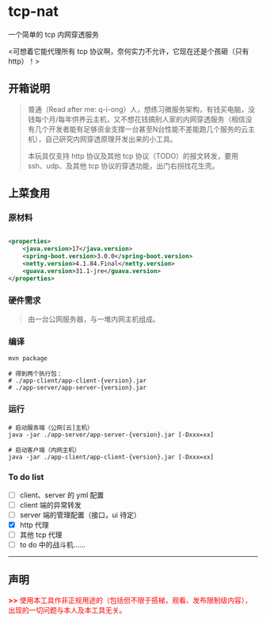 # tcp-nat

一个简单的 tcp 内网穿透服务

&lt;可想着它能代理所有 tcp 协议啊，奈何实力不允许，它现在还是个孩砸（只有 http）！&gt;

## 开箱说明

> 普通（Read after me:
> q-i-ong）人，想练习微服务架构，有钱买电脑，没钱每个月/每年供养云主机，又不想花钱搞别人家的内网穿透服务（相信没有几个开发者能有足够资金支撑一台甚至N台性能不差能跑几个服务的云主机），自己研究内网穿透原理开发出来的小工具。
>
> 本玩具仅支持 http 协议及其他 tcp 协议（TODO）的报文转发，要用 ssh、udp、及其他 tcp 协议的穿透功能，出门右拐找花生壳。

## 上菜食用

### 原材料

```xml

<properties>
    <java.version>17</java.version>
    <spring-boot.version>3.0.0</spring-boot.version>
    <netty.version>4.1.84.Final</netty.version>
    <guava.version>31.1-jre</guava.version>
</properties>

```

### 硬件需求

> 由一台公网服务器，与一堆内网主机组成。

### 编译

```shell
mvn package

# 得到两个执行包：
# ./app-client/app-client-{version}.jar
# ./app-server/app-server-{version}.jar
```

### 运行

```shell
# 启动服务端（公网[云]主机）
java -jar ./app-server/app-server-{version}.jar [-Dxxx=xx]

# 启动客户端（内网主机）
java -jar ./app-client/app-client-{version}.jar [-Dxxx=xx]
```

### To do list

-[ ] client、server 的 yml 配置
-[ ] client 端的异常转发
-[ ] server 端的管理配置（接口，ui 待定）
-[x] http 代理
-[ ] 其他 tcp 代理
-[ ] to do 中的战斗机……

---

## 声明

<div style="color:red;"> <span style="font-weight:bolder;">&gt;&gt;</span> 使用本工具作非正规用途的（包括但不限于搭梯，观看、发布限制级内容），出现的一切问题与本人及本工具无关。</div>
